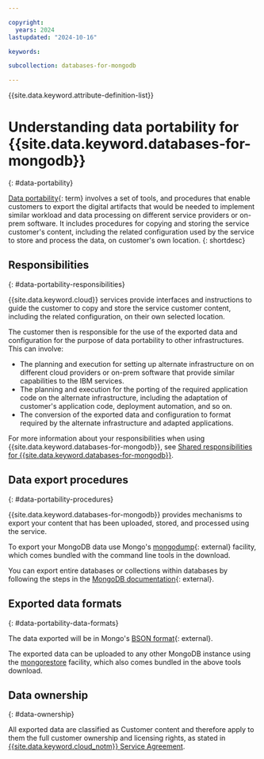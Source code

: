 ```yaml
---

copyright:
  years: 2024
lastupdated: "2024-10-16"

keywords:

subcollection: databases-for-mongodb

---
```


{{site.data.keyword.attribute-definition-list}}


# Understanding data portability for {{site.data.keyword.databases-for-mongodb}}
{: #data-portability}


[Data portability](#x2113280){: term} involves a set of tools, and procedures that enable customers to export the digital artifacts that would be needed to implement similar workload and data processing on different service providers or on-prem software. It includes procedures for copying and storing the service customer's content, including the related configuration used by the service to store and process the data, on customer's own location.
{: shortdesc}

## Responsibilities
{: #data-portability-responsibilities}

{{site.data.keyword.cloud}} services provide interfaces and instructions to guide the customer to copy and store the service customer content, including the related configuration, on their own selected location.

The customer then is responsible for the use of the exported data and configuration for the purpose of data portability to other infrastructures.
This can involve:

- The planning and execution for setting up alternate infrastructure on on different cloud providers or on-prem software that provide similar capabilities to the IBM services.
- The planning and execution for the porting of the required application code on the alternate infrastructure, including the adaptation of customer's application code, deployment automation, and so on.
- The conversion of the exported data and configuration to format required by the alternate infrastructure and adapted applications.


For more information about your responsibilities when using {{site.data.keyword.databases-for-mongodb}}, see [Shared responsibilities for {{site.data.keyword.databases-for-mongodb}}](/docs/databases-for-mongodb?topic=databases-for-mongodb-responsibilities-cloud-databases).

## Data export procedures
{: #data-portability-procedures}

{{site.data.keyword.databases-for-mongodb}} provides mechanisms to export your content that has been uploaded, stored, and processed using the service.


To export your MongoDB data use Mongo's [mongodump](https://www.mongodb.com/try/download/database-tools){: external} facility, which comes bundled with the command line tools in the download.

You can export entire databases or collections within databases by following the steps in the [MongoDB documentation](https://www.mongodb.com/docs/database-tools/mongodump/#mongodb-binary-bin.mongodump){: external}.




## Exported data formats
{: #data-portability-data-formats}



The data exported will be in Mongo's [BSON format](https://www.mongodb.com/resources/languages/bson){: external}.

The exported data can be uploaded to any other MongoDB instance using the [mongorestore](https://www.mongodb.com/docs/database-tools/mongorestore/) facility, which also comes bundled in the above tools download.

## Data ownership
{: #data-ownership}

All exported data are classified as Customer content and therefore apply to them the full customer ownership and licensing rights, as stated in [{{site.data.keyword.cloud_notm}} Service Agreement](https://www.ibm.com/terms/?id=Z126-6304_WS).
